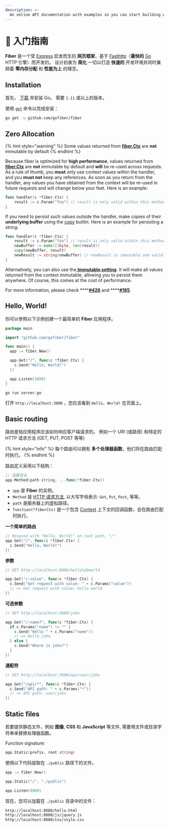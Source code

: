 ```yaml
---
description: >-
  An online API documentation with examples so you can start building web apps with Fiber right away!
---
```


# 📖 入门指南

**Fiber** 是一个受 [Express](https://github.com/expressjs/express) 启发而生的 **网页框架**，基于 [Fasthttp](https://github.com/valyala/fasthttp)（**最快的**  [Go](https://golang.org/doc/) HTTP 引擎）而开发的。 设计初衷为 **简化** 一切以打造 **快速的** 开发环境并同时兼顾着 **零内存分配** 和 **性能为上** 的理念。

## Installation

首先， [下载](https://golang.org/dl/) 并安装 Go。 需要 `1.11` 或以上的版本。

使用 [`get`](https://golang.org/cmd/go/#hdr-Add_dependencies_to_current_module_and_install_them) 命令以完成安装：

```bash
go get -u github.com/gofiber/fiber
```

## Zero Allocation

{% hint style="warning" %}
Some values returned from [**fiber.Ctx**](ctx.md) are **not** immutable by default
{% endhint %}

Because fiber is optimized for **high performance**, values returned from [**fiber.Ctx**](ctx.md) are **not** immutable by default and **will** be re-used across requests. As a rule of thumb, you **must** only use context values within the handler, and you **must not** keep any references. As soon as you return from the handler, any values you have obtained from the context will be re-used in future requests and will change below your feet. Here is an example:

```go
func handler(c *fiber.Ctx) {
    result := c.Param("foo") // result is only valid within this method
}
```

If you need to persist such values outside the handler, make copies of their **underlying buffer** using the [copy](https://golang.org/pkg/builtin/#copy) builtin. Here is an example for persisting a string:

```go
func handler(c *fiber.Ctx) {
    result := c.Param("foo") // result is only valid within this method
    newBuffer := make([]byte, len(result))
    copy(newBuffer, result)
    newResult := string(newBuffer) // newResult is immutable and valid forever
}
```

Alternatively, you can also use the[ **Immutable setting**](app.md#settings). It will make all values returned from the context immutable, allowing you to persist them anywhere. Of course, this comes at the cost of performance.

For more information, please check ****[**\#426**](https://github.com/gofiber/fiber/issues/426) and ****[**\#185**](https://github.com/gofiber/fiber/issues/185).

## Hello, World!

你可以参照以下示例创建一个最简单的 **Fiber** 应用程序。

```go
package main

import "github.com/gofiber/fiber"

func main() {
  app := fiber.New()

  app.Get("/", func(c *fiber.Ctx) {
    c.Send("Hello, World!")
  })

  app.Listen(3000)
}
```

```text
go run server.go
```

打开 `http://localhost:3000` ，您应该看到 `Hello, World!` 在页面上。

## Basic routing

路由是指应用程序应该如何响应客户端请求的。 例如一个 URI \(或路径\) 和特定的 HTTP 请求方法 \(GET, PUT, POST 等等)

{% hint style="info" %}
每个路由可以拥有 **多个处理器函数**，他们将在路由匹配时执行。
{% endhint %}

路由定义采用以下结构：

```go
// 函数签名
app.Method(path string, ...func(*fiber.Ctx))
```

* `app` 是 **Fiber** 的实例。
* `Method` 是 [HTTP 请求方法](https://fiber.wiki/application#methods),  以大写字母表示: `Get`, `Put`, `Post`, 等等。
* `path` 是服务器上的虚拟路径。
* `function(*fiberCtx)` 是一个包含 [Context](https://fiber.wiki/context) 上下文的回调函数，会在路由匹配时执行。

**一个简单的路由**

```go
// Respond with "Hello, World!" on root path, "/"
app.Get("/", func(c *fiber.Ctx) {
  c.Send("Hello, World!")
})
```

**参数**

```go
// GET http://localhost:8080/hello%20world

app.Get("/:value", func(c *fiber.Ctx) {
  c.Send("Get request with value: " + c.Params("value"))
  // => Get request with value: hello world
})
```

**可选参数**

```go
// GET http://localhost:3000/john

app.Get("/:name?", func(c *fiber.Ctx) {
  if c.Params("name") != "" {
    c.Send("Hello " + c.Params("name"))
    // => Hello john
  } else {
    c.Send("Where is john?")
  }
})
```

**通配符**

```go
// GET http://localhost:3000/api/user/john

app.Get("/api/*", func(c *fiber.Ctx) {
  c.Send("API path: " + c.Params("*"))
  // => API path: user/john
})
```

## Static files

若要提供静态文件，例如 **图像**, **CSS** 和 **JavaScript** 等文件, 需要用文件或目录字符串来替换处理器函数。

Function signature:

```go
app.Static(prefix, root string)
```

使用以下代码提取在 `./public` 路径下的文件。

```go
app := fiber.New()

app.Static("/", "./public") 

app.Listen(8080)
```

现在，您可以加载在 `./public` 目录中的文件：

```bash
http://localhost:8080/hello.html
http://localhost:8080/js/jquery.js
http://localhost:8080/css/style.css
```

